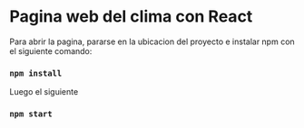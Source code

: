 # Pagina web del clima con React

Para abrir la pagina, pararse en la ubicacion del proyecto e instalar npm con el siguiente comando:

### `npm install`

Luego el siguiente

### `npm start`